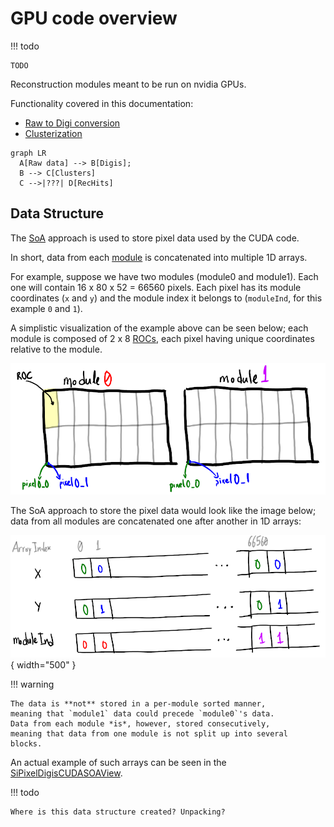 # GPU code overview

!!! todo
	
	TODO

Reconstruction modules meant to be run on nvidia GPUs. 

Functionality covered in this documentation:

- [Raw to Digi conversion](SiPixelRawToClusterCUDA-overview.md)
- [Clusterization](SiPixelRawToClusterCUDA-overview.md)


```mermaid
graph LR
  A[Raw data] --> B[Digis];
  B --> C[Clusters]
  C -->|???| D[RecHits]
```

## Data Structure

The [SoA](../../basic-concepts.md#soaaos) approach is used to store
pixel data used by the CUDA code.

In short, data from each [module](../../basic-concepts.md#module)
is concatenated into multiple 1D arrays.

For example, suppose we have two modules (module0 and module1).
Each one will contain 16 x 80 x 52 = 66560 pixels. Each pixel has
its module coordinates (`x` and `y`) and the module index it belongs
to (`moduleInd`, for this example `0` and `1`).

A simplistic visualization of the example above can be seen
below; each module is composed of 2 x 8
[ROCs](../../basic-concepts.md#read-out-chip), each pixel having
unique coordinates relative to the module.

![Module layout](img/module_layout.png)

The SoA approach to store the pixel data would look like
the image below; data from all modules are concatenated one after
another in 1D arrays:

![SoA Data layout](img/soa_layout.png){ width="500" }

!!! warning
	
	The data is **not** stored in a per-module sorted manner,
	meaning that `module1` data could precede `module0`'s data.
	Data from each module *is*, however, stored consecutively,
	meaning that data from one module is not split up into several
	blocks.
	
An actual example of such arrays can be seen in the
[SiPixelDigisCUDASOAView](./SiPixelDigisCUDASOAView.md).

!!! todo

	Where is this data structure created? Unpacking?
